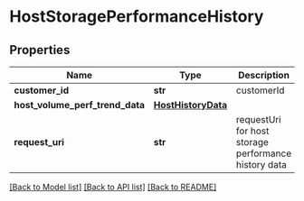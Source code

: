 # HostStoragePerformanceHistory

## Properties
Name | Type | Description | Notes
------------ | ------------- | ------------- | -------------
**customer_id** | **str** | customerId | [optional] 
**host_volume_perf_trend_data** | [**HostHistoryData**](HostHistoryData.md) |  | [optional] 
**request_uri** | **str** | requestUri for host storage performance history data | [optional] 

[[Back to Model list]](../README.md#documentation-for-models) [[Back to API list]](../README.md#documentation-for-api-endpoints) [[Back to README]](../README.md)


